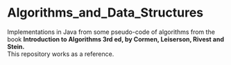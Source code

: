 # Algorithms_and_Data_Structures
Implementations in Java from some pseudo-code of algorithms from the book
**Introduction to Algorithms 3rd ed, by Cormen, Leiserson, Rivest and Stein.**
<br>
This repository works as a reference.

